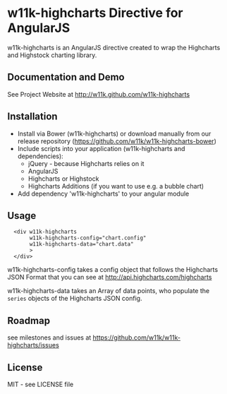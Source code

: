 # w11k-highcharts Directive for AngularJS

w11k-highcharts is an AngularJS directive created to wrap the Highcharts and Highstock charting library.


## Documentation and Demo

See Project Website at http://w11k.github.com/w11k-highcharts


## Installation

* Install via Bower (w11k-highcharts) or download manually from our release repository (https://github.com/w11k/w11k-highcharts-bower)
* Include scripts into your application (w11k-highcharts and dependencies):
  * jQuery - because Highcharts relies on it
  * AngularJS
  * Highcharts or Highstock
  * Highcharts Additions (if you want to use e.g. a bubble chart)
* Add dependency 'w11k-highcharts' to your angular module


## Usage

```
  <div w11k-highcharts
       w11k-highcharts-config="chart.config"
       w11k-highcharts-data="chart.data"
       >
  </div>
```

w11k-highcharts-config takes a config object that follows the Highcharts JSON Format that you can see at http://api.highcharts.com/highcharts

w11k-highcharts-data takes an Array of data points, who populate the `series` objects of the Highcharts JSON config.

## Roadmap

see milestones and issues at https://github.com/w11k/w11k-highcharts/issues

## License

MIT - see LICENSE file